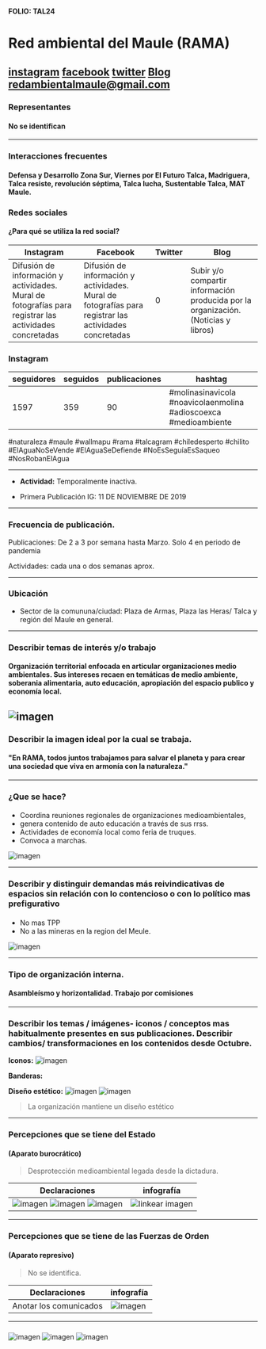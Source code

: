 #### FOLIO: TAL24
# Red ambiental del Maule (RAMA)

[instagram](https://www.instagram.com/redambientaldelmaule/)
[facebook](https://www.facebook.com/redambientaldelmaule)
[twitter](https://twitter.com/Redadelmaule)
[Blog]((https://redambientalmaule.home.blog/))
<redambientalmaule@gmail.com>
---

### Representantes
#### No se identifican

---
### Interacciones frecuentes
#### Defensa y Desarrollo Zona Sur, Viernes por El Futuro Talca, Madriguera, Talca resiste, revolución séptima, Talca lucha, Sustentable Talca, MAT Maule.
### Redes sociales
#### ¿Para qué se utiliza la red social?
| Instagram | Facebook | Twitter | Blog 
|---|---|---|---|
|Difusión de información y actividades. Mural de fotografías para registrar las actividades concretadas|Difusión de información y actividades. Mural de fotografías para registrar las actividades concretadas|0| Subir y/o compartir información producida por la organización. (Noticias y libros)  |

### **Instagram**
| seguidores | seguidos | publicaciones | hashtag 
|---|---|---|---|
|1597|359|90| #molinasinavicola #noavicolaenmolina #adioscoexca #medioambiente
#naturaleza
#maule
#wallmapu
#rama
#talcagram
#chiledesperto
#chilito #ElAguaNoSeVende #ElAguaSeDefiende #NoEsSeguíaEsSaqueo #NosRobanElAgua 

---

* **Actividad:** Temporalmente inactiva.  

* Primera Publicación IG: 11 DE NOVIEMBRE DE 2019

---
### Frecuencia de publicación.

Publicaciones: De 2 a 3 por semana hasta Marzo. Solo 4 en periodo de pandemia

Actividades: cada una o dos semanas aprox. 

---
### Ubicación
* Sector de la comununa/ciudad: Plaza de Armas, Plaza las Heras/ Talca y región del Maule en general. 

---
### Describir temas de interés y/o trabajo
#### Organización territorial enfocada en articular organizaciones medio ambientales. Sus intereses recaen en temáticas de medio ambiente, soberania alimentaria, auto educación, apropiación del espacio publico y economía local. 

![imagen](principios.jpg)
---
### Describir la imagen ideal por la cual se trabaja.
#### "En RAMA, todos juntos trabajamos para salvar el planeta y para crear una sociedad que viva en armonía con la naturaleza."

---
### ¿Que se hace?
#### 
- Coordina reuniones regionales de organizaciones medioambientales, 
- genera contenido de auto educación a través de sus rrss. 
- Actividades de economía local como feria de truques. 
- Convoca a marchas.

![imagen](3.png)


---
### Describir y distinguir demandas más reivindicativas de espacios sin relación con lo contencioso o con lo político mas prefigurativo
#### 
- No mas TPP
 - No a las mineras en la region del Meule. 

![imagen]()

---
### Tipo de organización interna.
#### Asambleísmo y horizontalidad. Trabajo por comisiones

---
### Describir los temas / imágenes- iconos / conceptos mas habitualmente presentes en sus publicaciones. Describir cambios/ transformaciones en los contenidos desde Octubre.

**Iconos:**
![imagen](1.png)

**Banderas:**

**Diseño estético:**
![imagen](2.png)
![imagen](4.png)


>  La organización mantiene un diseño estético

---
### Percepciones que se tiene del Estado
#### (Aparato burocrático)
> Desprotección medioambiental legada desde la dictadura. 

| Declaraciones | infografía | 
|---|---|
|![imagen](min1.jpg) ![imagen](min2.jpg) ![imagen](min3.jpg)  | ![linkear imagen]() |

---
### Percepciones que se tiene de las Fuerzas de Orden
#### (Aparato represivo)
>No se identifica.

| Declaraciones | infografía | 
|---|---|
|Anotar los comunicados | ![imagen]() |


---
###
 ![imagen](comunicado.png) 
 ![imagen](comu2.png)
 ![imagen](molina.png)




